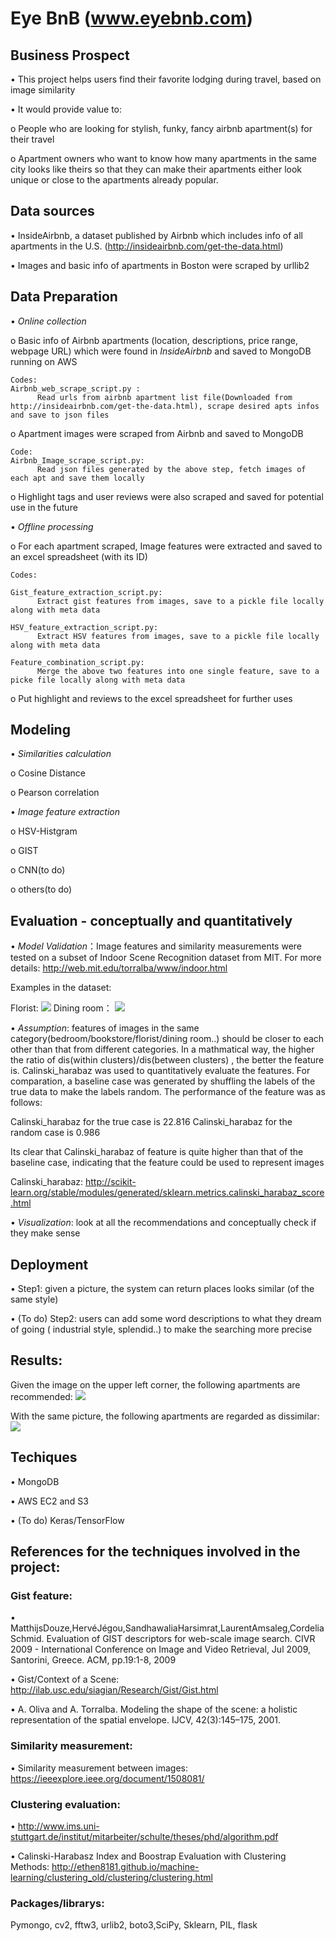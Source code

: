 
# Eye BnB (www.eyebnb.com)

## Business Prospect

•	This project helps users find their favorite lodging during travel, based on image similarity

•	It would provide value to:

 o	People who are looking for stylish, funky, fancy airbnb apartment(s) for their travel
 
 o	Apartment owners who want to know how many apartments in the same city looks like theirs so that they can make their apartments either look unique or close to the apartments already popular. 

## Data sources

•	InsideAirbnb, a dataset published by Airbnb which includes info of all apartments in the U.S. (http://insideairbnb.com/get-the-data.html)

•	Images and basic info of apartments in Boston were scraped by urllib2


## Data Preparation

•	*Online collection*

  o Basic info of Airbnb apartments (location, descriptions, price range, webpage URL) which were found in *InsideAirbnb* and saved to MongoDB running on AWS

```  
Codes:
Airbnb_web_scrape_script.py :
      Read urls from airbnb apartment list file(Downloaded from http://insideairbnb.com/get-the-data.html), scrape desired apts infos and save to json files
 ``` 

o	Apartment images were scraped from Airbnb and saved to MongoDB
```
Code:
Airbnb_Image_scrape_script.py:
      Read json files generated by the above step, fetch images of each apt and save them locally
```
   
o	Highlight tags and user reviews were also scraped and saved for potential use in the future

•	*Offline processing*

  o	For each apartment scraped, Image features were extracted and saved to an excel spreadsheet (with its ID) 

```
Codes:

Gist_feature_extraction_script.py:
      Extract gist features from images, save to a pickle file locally along with meta data

HSV_feature_extraction_script.py:
      Extract HSV features from images, save to a pickle file locally along with meta data

Feature_combination_script.py: 
      Merge the above two features into one single feature, save to a picke file locally along with meta data
```

  o	Put highlight and reviews to the excel spreadsheet for further uses
  
## Modeling

•	*Similarities calculation*
  
  o	Cosine Distance
  
  o	Pearson correlation


  
•	*Image feature extraction*
  
  o	HSV-Histgram
  
  o	GIST

  o CNN(to do)
  
  o	others(to do)

## Evaluation - conceptually and quantitatively

 • *Model Validation*：Image features and similarity measurements were tested on a subset of Indoor Scene Recognition dataset from MIT. For more details: http://web.mit.edu/torralba/www/indoor.html

Examples in the dataset:

Florist:
<img src="https://github.com/starfoe/Eye-bnb/blob/master/iconImage/Picture2.png"> </img>
Dining room：
<img src="https://github.com/starfoe/Eye-bnb/blob/master/iconImage/Picture3.png"> </img>

•  *Assumption*: features of images in the same category(bedroom/bookstore/florist/dining room..) should be closer to each other than that from different categories. In a mathmatical way, the higher the ratio of dis(within clusters)/dis(between clusters) , the better the feature is.
  Calinski_harabaz was used to quantitatively evaluate the features. For comparation, a baseline case was generated by shuffling the labels of the true data to make the labels random. The performance of the feature was as follows:



  Calinski_harabaz for the true case is 22.816
  Calinski_harabaz for the random case is 0.986
  
  Its clear that Calinski_harabaz of feature is quite higher than that of the baseline case, indicating that the feature could be used to represent images
  
Calinski_harabaz: <url> http://scikit-learn.org/stable/modules/generated/sklearn.metrics.calinski_harabaz_score.html</url>

•	*Visualization*: look at all the recommendations and conceptually check if they make sense

## Deployment

•	Step1: given a picture, the system can return places looks similar (of the same style)

•	(To do) Step2: users can add some word descriptions to what they dream of going ( industrial style, splendid..) to make the searching more precise


## Results:


Given the image on the upper left corner, the following apartments are recommended:
<img src="https://github.com/starfoe/Eye-bnb/blob/master/iconImage/true_case.png"></img>

With the same picture, the following apartments are regarded as dissimilar:
<img src="https://github.com/starfoe/Eye-bnb/blob/master/iconImage/true_case_BAD.png"></img> 
 
 



## Techiques 

•	MongoDB

•	AWS EC2 and S3

• (To do) Keras/TensorFlow 


## References for the techniques involved in the project:

### Gist feature: 

  • MatthijsDouze,HervéJégou,SandhawaliaHarsimrat,LaurentAmsaleg,CordeliaSchmid. Evaluation of GIST descriptors for web-scale image search. CIVR 2009 - International Conference on Image and Video Retrieval, Jul 2009, Santorini, Greece. ACM, pp.19:1-8, 2009
  
  • Gist/Context of a Scene: <url> http://ilab.usc.edu/siagian/Research/Gist/Gist.html </url>

  • A. Oliva and A. Torralba. Modeling the shape of the scene: a holistic representation of the spatial envelope. IJCV, 42(3):145–175, 2001.
  
### Similarity measurement:

 • Similarity measurement between images: <url> https://ieeexplore.ieee.org/document/1508081/</url>
 
### Clustering evaluation:

 • <url> http://www.ims.uni-stuttgart.de/institut/mitarbeiter/schulte/theses/phd/algorithm.pdf </url>
 
 • Calinski-Harabasz Index and Boostrap Evaluation with Clustering Methods: <url> http://ethen8181.github.io/machine-learning/clustering_old/clustering/clustering.html </url>

### Packages/librarys:
Pymongo, cv2, fftw3, urlib2, boto3,SciPy, Sklearn, PIL, flask 
 





